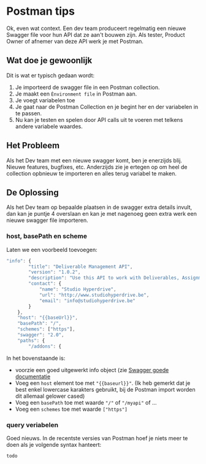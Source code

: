 # Postman tips #
Ok, even wat context. Een dev team produceert regelmatig een nieuwe Swagger file voor hun API dat ze aan't bouwen zijn. Als tester, Product Owner of afnemer van deze API werk je met Postman.

## Wat doe je gewoonlijk ##
Dit is wat er typisch gedaan wordt:
1. Je importeerd de swagger file in een Postman collection. 
2. Je maakt een `Ènvironment file` in Postman aan.
3. Je voegt variabelen toe
4. Je gaat naar de Postman Collection en je begint her en der variabelen in te passen.
5. Nu kan je testen en spelen door API calls uit te voeren met telkens andere variabele waardes.

## Het Probleem ##
Als het Dev team met een nieuwe swagger komt, ben je enerzijds blij. Nieuwe features, bugfixes, etc. Anderzijds zie je ertegen op om heel de collection opbnieuw te importeren en alles terug variabel te maken.

## De Oplossing ##
Als het Dev team op bepaalde plaatsen in de swagger extra details invult, dan kan je puntje 4 overslaan en kan je met nagenoeg geen extra werk een nieuwe swagger file importeren. 

### host, basePath en scheme ###

Laten we een voorbeeld toevoegen:

```js
"info": {
        "title": "Deliverable Management API",
        "version": "1.0.2",
        "description": "Use this API to work with Deliverables, Assignments, Addons, etc on the OCAPI platform",
        "contact": {
            "name": "Studio Hyperdrive",
            "url": "http://www.studiohyperdrive.be",
            "email": "info@studiohyperdrive.be"
        }
    },
    "host": "{{baseUrl}}",
    "basePath": "/",
    "schemes": ["https"],
    "swagger": "2.0",
    "paths": {
        "/addons": {
```

In het bovenstaande is:
* voorzie een goed uitgewerkt info object (zie [Swagger goede documentatie](swagger-docs/md)
* Voeg een `host` element toe met `"{{baseurl}}"`. (Ik heb gemerkt dat je best enkel lowercase karakters gebruikt, bij de Postman import worden dit allemaal gelower cased)
* Voeg een `basePath` toe met waarde `"/"` of `"/myapi"` of ...
* Voeg een `schemes` toe met waarde `["https"]`

### query veriabelen ###
Goed nieuws. In de recentste versies van Postman hoef je niets meer te doen als je volgende syntax hanteert:

```js
todo
```


